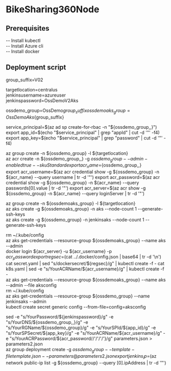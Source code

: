 # BikeSharing360Node

## Prerequisites
-- Install kubectl  
-- Install Azure cli  
-- Install docker  

## Deployment script
group_suffix=V02  

targetlocation=centralus  
jenkinsusername=azureuser  
jenkinspassword=OssDemoV2Aks  

ossdemo_group=OssDemo${group_suffix}  
ossdemoaks_group=OssDemoAks${group_suffix}  

service_principal=$(az ad sp create-for-rbac -n "${ossdemo_group,,}")  
export app_id=$(echo "$service_principal" | grep "appId" | cut -d '"' -f4)  
export app_key=$(echo "$service_principal" | grep "password" | cut -d '"' -f4)  

az group create -n ${ossdemo_group} -l ${targetlocation}  
az acr create -n ${ossdemo_group,,} -g ${ossdemo_group} --admin-enabled true --sku Standard  
export acr_name=${ossdemo_group,,}  
export acr_username=$(az acr credential show -g ${ossdemo_group} -n ${acr_name} --query username | tr -d '"')  
export acr_password=$(az acr credential show -g ${ossdemo_group} -n ${acr_name} --query passwords[0].value | tr -d '"')  
export acr_server=$(az acr show -g ${ossdemo_group} -n ${acr_name} --query loginServer | tr -d '"')  

az group create -n ${ossdemoaks_group} -l ${targetlocation}  
az aks create -g ${ossdemoaks_group} -n aks --node-count 1 --generate-ssh-keys  
az aks create -g ${ossdemo_group} -n jenkinsaks --node-count 1 --generate-ssh-keys  

rm ~/.kube/config  
az aks get-credentials --resource-group ${ossdemoaks_group} --name aks --admin  
docker login ${acr_server} -u ${acr_username} -p ${acr_password}  
export regsec=$(cat ../.docker/config.json | base64  | tr -d '\n')  
cat secret.yaml | sed "s/dockersecret/${regsec}/g" | kubectl create -f -  
cat k8s.yaml | sed -e "s/YourACRName/${acr_username}/g" | kubectl create -f -  
az aks get-credentials --resource-group ${ossdemoaks_group} --name aks --admin --file aksconfig  
rm ~/.kube/config  
az aks get-credentials --resource-group ${ossdemo_group} --name jenkinsaks --admin  
kubectl create secret generic config --from-file=config=aksconfig  

sed -e "s/YourPassword/${jenkinspassword}/g" -e "s/YourDNS/${ossdemo_group,,}/g" -e "s/YourRGName/${ossdemo_group}/g" -e "s/YourSPId/${app_id}/g" -e "s/YourSPSecret/${app_key}/g" -e "s/YourACRName/${acr_username}/g" -e "s/YourACRPassword/${acr_password//'/'/'\/'}/g" parameters.json > parameters2.json  
az group deployment create -g ${ossdemo_group} --template-file template.json --parameters @parameters2.json  
export jenkins_ip=$(az network public-ip list -g ${ossdemo_group} --query [0].ipAddress | tr -d '"')  
